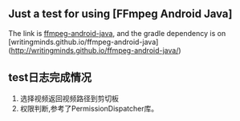 ## Just a test for using [FFmpeg Android Java]
The link is [ffmpeg-android-java](https://github.com/WritingMinds/ffmpeg-android-java), and the gradle dependency is on [writingminds.github.io/ffmpeg-android-java] (http://writingminds.github.io/ffmpeg-android-java/)

## test日志完成情况
1. 选择视频返回视频路径到剪切板
2. 权限判断,参考了PermissionDispatcher库。